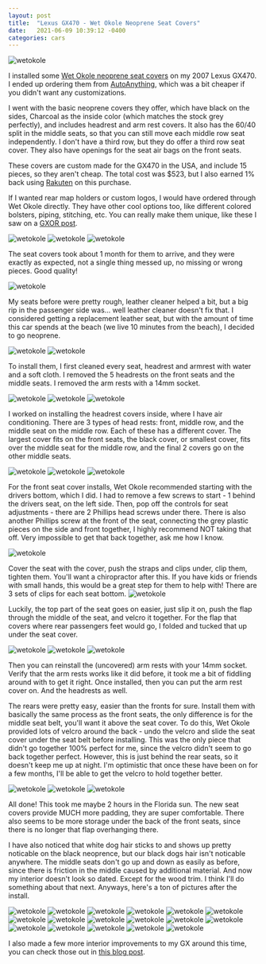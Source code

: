```yaml
---
layout: post
title:  "Lexus GX470 - Wet Okole Neoprene Seat Covers"
date:   2021-06-09 10:39:12 -0400
categories: cars
---
```


![wetokole](/images/wetokole/1.jpg)

I installed some [Wet Okole neoprene seat covers](https://www.wetokole.com/car-seat-covers/LEXUS/GX-470) on my 2007 Lexus GX470. I ended up ordering them from [AutoAnything](https://www.autoanything.com/seat-covers/67A1484A0A0.aspx), which was a bit cheaper if you didn't want any customizations. 

I went with the basic neoprene covers they offer, which have black on the sides, Charcoal as the inside color (which matches the stock grey perfectly), and includes headrest and arm rest covers. It also has the 60/40 split in the middle seats, so that you can still move each middle row seat independently. I don't have a third row, but they do offer a third row seat cover. They also have openings for the seat air bags on the front seats. 

These covers are custom made for the GX470 in the USA, and include 15 pieces, so they aren't cheap. The total cost was $523, but I also earned 1% back using [Rakuten](https://www.rakuten.com/r/ROBERT47769?eeid=28187) on this purchase.

If I wanted rear map holders or custom logos, I would have ordered through Wet Okole directly. They have other cool options too, like different colored bolsters, piping, stitching, etc. You can really make them unique, like these I saw on a [GXOR post](https://www.facebook.com/groups/LexusGXOR/permalink/1850604838403954/). 

![wetokole](/images/wetokole/custom.jpg)
![wetokole](/images/wetokole/custom2.jpg)
![wetokole](/images/wetokole/custom3.jpg)

The seat covers took about 1 month for them to arrive, and they were exactly as expected, not a single thing messed up, no missing or wrong pieces. Good quality!

![wetokole](/images/wetokole/3.jpg)

My seats before were pretty rough, leather cleaner helped a bit, but a big rip in the passenger side was... well leather cleaner doesn't fix that. I considered getting a replacement leather seat, but with the amount of time this car spends at the beach (we live 10 minutes from the beach), I decided to go neoprene. 

![wetokole](/images/wetokole/1.jpg)
![wetokole](/images/wetokole/2.jpg)


To install them, I first cleaned every seat, headrest and armrest with water and a soft cloth. I removed the 5 headrests on the front seats and the middle seats. I removed the arm rests with a 14mm socket. 

![wetokole](/images/wetokole/remove1.jpg)
![wetokole](/images/wetokole/remove2.jpg)
![wetokole](/images/wetokole/remove3.jpg)

I worked on installing the headrest covers inside, where I have air conditioning. There are 3 types of head rests: front, middle row, and the middle seat on the middle row. Each of these has a different cover. The largest cover fits on the front seats, the black cover, or smallest cover, fits over the middle seat for the middle row, and the final 2 covers go on the other middle seats. 

![wetokole](/images/wetokole/headrest1.jpg)
![wetokole](/images/wetokole/headrest2.jpg)
![wetokole](/images/wetokole/headrest3.jpg)

For the front seat cover installs, Wet Okole recommended starting with the drivers bottom, which I did. I had to remove a few screws to start - 1 behind the drivers seat, on the left side. Then, pop off the controls for seat adjustments - there are 2 Phillips head screws under there. There is also another Phillips screw at the front of the seat, connecting the grey plastic pieces on the side and front together, I highly recommend NOT taking that off. Very impossible to get that back together, ask me how I know. 

![wetokole](/images/wetokole/front1.jpg)

Cover the seat with the cover, push the straps and clips under, clip them, tighten them. You'll want a chiropractor after this. If you have kids or friends with small hands, this would be a great step for them to help with! There are 3 sets of clips for each seat bottom. 
![wetokole](/images/wetokole/front2.jpg)


Luckily, the top part of the seat goes on easier, just slip it on, push the flap through the middle of the seat, and velcro it together. For the flap that covers where rear passengers feet would go, I folded and tucked that up under the seat cover. 

![wetokole](/images/wetokole/front3.jpg)
![wetokole](/images/wetokole/front4.jpg)
![wetokole](/images/wetokole/front5.jpg)

Then you can reinstall the (uncovered) arm rests with your 14mm socket. Verify that the arm rests works like it did before, it took me a bit of fiddling around with to get it right. Once installed, then you can put the arm rest cover on. And the headrests as well. 

The rears were pretty easy, easier than the fronts for sure. Install them with basically the same process as the front seats, the only difference is for the middle seat belt, you'll want it above the seat cover. To do this, Wet Okole provided lots of velcro around the back - undo the velcro and slide the seat cover under the seat belt before installing. This was the only piece that didn't go together 100% perfect for me, since the velcro didn't seem to go back together perfect. However, this is just behind the rear seats, so it doesn't keep me up at night. I'm optimistic that once these have been on for a few months, I'll be able to get the velcro to hold together better. 

![wetokole](/images/wetokole/rear1.jpg)
![wetokole](/images/wetokole/rear2.jpg)
![wetokole](/images/wetokole/rear3.jpg)

All done! This took me maybe 2 hours in the Florida sun. The new seat covers provide MUCH more padding, they are super comfortable. There also seems to be more storage under the back of the front seats, since there is no longer that flap overhanging there. 

I have also noticed that white dog hair sticks to and shows up pretty noticable on the black neoprence, but our black dogs hair isn't noticable anywhere. The middle seats don't go up and down as easily as before, since there is friction in the middle caused by additional material. And now my interior doesn't look so dated. Except for the wood trim. I think I'll do something about that next. Anyways, here's a ton of pictures after the install. 

![wetokole](/images/wetokole/5.jpg)
![wetokole](/images/wetokole/6.jpg)
![wetokole](/images/wetokole/7.jpg)
![wetokole](/images/wetokole/8.jpg)
![wetokole](/images/wetokole/9.jpg)
![wetokole](/images/wetokole/10.jpg)
![wetokole](/images/wetokole/11.jpg)
![wetokole](/images/wetokole/12.jpg)
![wetokole](/images/wetokole/13.jpg)
![wetokole](/images/wetokole/14.jpg)
![wetokole](/images/wetokole/15.jpg)
![wetokole](/images/wetokole/16.jpg)
![wetokole](/images/wetokole/17.jpg)
![wetokole](/images/wetokole/18.jpg)
![wetokole](/images/wetokole/19.jpg)
![wetokole](/images/wetokole/20.jpg)
![wetokole](/images/wetokole/21.jpg)

I also made a few more interior improvements to my GX around this time, you can check those out in [this blog post](https://rskelton.com/lexus-gx470-extra-storage-solutions/). 

